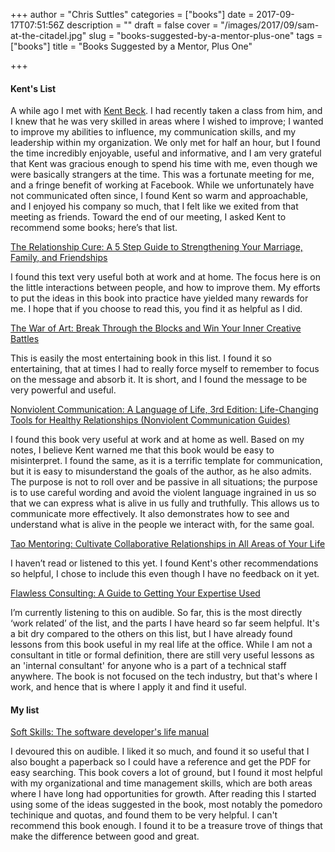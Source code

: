 +++
author = "Chris Suttles"
categories = ["books"]
date = 2017-09-17T07:51:56Z
description = ""
draft = false
cover = "/images/2017/09/sam-at-the-citadel.jpg"
slug = "books-suggested-by-a-mentor-plus-one"
tags = ["books"]
title = "Books Suggested by a Mentor, Plus One"

+++


#### Kent's List

A while ago I met with [Kent Beck](https://www.linkedin.com/in/kentbeck/). I had recently taken a class from him, and I knew that he was very skilled in areas where I wished to improve; I wanted to improve my abilities to influence, my communication skills, and my leadership within my organization. We only met for half an hour, but I found the time incredibly enjoyable, useful and informative, and I am very grateful that Kent was gracious enough to spend his time with me, even though we were basically strangers at the time. This was a fortunate meeting for me, and a fringe benefit of working at Facebook. While we unfortunately have not communicated often since, I found Kent so warm and approachable, and I enjoyed his company so much, that I felt like we exited from that meeting as friends. Toward the end of our meeting, I asked Kent to recommend some books; here’s that list.

[The Relationship Cure: A 5 Step Guide to Strengthening Your Marriage, Family, and Friendships](https://www.amazon.com/Relationship-Cure-Five-Step-Building-Connections/dp/0609608096)

I found this text very useful both at work and at home. The focus here is on the little interactions between people, and how to improve them. My efforts to put the ideas in this book into practice have yielded many rewards for me. I hope that if you choose to read this, you find it as helpful as I did.

[The War of Art: Break Through the Blocks and Win Your Inner Creative Battles](https://www.amazon.com/War-Art-Through-Creative-Battles/dp/1936891026/)

This is easily the most entertaining book in this list. I found it so entertaining, that at times I had to really force myself to remember to focus on the message and absorb it. It is short, and I found the message to be very powerful and useful. 

[Nonviolent Communication: A Language of Life, 3rd Edition: Life-Changing Tools for Healthy Relationships (Nonviolent Communication Guides)](https://www.amazon.com/Nonviolent-Communication-Language-Life-Changing-Relationships/dp/189200528X/)

I found this book very useful at work and at home as well. Based on my notes, I believe Kent warned me that this book would be easy to misinterpret. I found the same, as it is a terrific template for communication, but it is easy to misunderstand the goals of the author, as he also admits. The purpose is not to roll over and be passive in all situations; the purpose is to use careful wording and avoid the violent language ingrained in us so that we can express what is alive in us fully and truthfully. This allows us to communicate more effectively. It also demonstrates how to see and understand what is alive in the people we interact with, for the same goal.

[Tao Mentoring: Cultivate Collaborative Relationships in All Areas of Your Life](https://www.amazon.com/Tao-Mentoring-Cultivate-Collaborative-Relationships/dp/1569246572)

I haven’t read or listened to this yet. I found Kent's other recommendations so helpful, I chose to include this even though I have no feedback on it yet.

[Flawless Consulting: A Guide to Getting Your Expertise Used](https://www.amazon.com/Flawless-Consulting-Guide-Getting-Expertise/dp/0470620749)

I’m currently listening to this on audible. So far, this is the most directly ‘work related’ of the list, and the parts I have heard so far seem helpful. It's a bit dry compared to the others on this list, but I have already found lessons from this book useful in my real life at the office. While I am not a consultant in title or formal definition, there are still very useful lessons as an 'internal consultant' for anyone who is a part of a technical staff anywhere. The book is not focused on the tech industry, but that's where I work, and hence that is where I apply it and find it useful.

#### My list

[Soft Skills: The software developer's life manual](https://www.amazon.com/Soft-Skills-software-developers-manual/dp/1617292397/)

I devoured this on audible. I liked it so much, and found it so useful that I also bought a paperback so I could have a reference and get the PDF for easy searching. This book covers a lot of ground, but I found it most helpful with my organizational and time management skills, which are both areas where I have long had opportunities for growth. After reading this I started using some of the ideas suggested in the book, most notably the pomedoro techinique and quotas, and found them to be very helpful. I can't recommend this book enough. I found it to be a treasure trove of things that make the difference between good and great.


